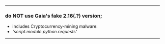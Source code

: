  
----------
  
### do **NOT** use Gaia's fake 2.16(.?) version;
* includes Cryptocurrency-mining malware:
* *'script.module.python.requests'*
  
----------
 